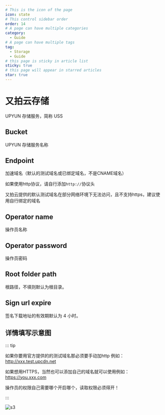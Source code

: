 ```yaml
---
# This is the icon of the page
icon: state
# This control sidebar order
order: 14
# A page can have multiple categories
category:
  - Guide
# A page can have multiple tags
tag:
  - Storage
  - Guide
# this page is sticky in article list
sticky: true
# this page will appear in starred articles
star: true
---
```


# 又拍云存储

UPYUN 存储服务，简称 USS

## Bucket

UPYUN 存储服务名称

## Endpoint

加速域名（默认的测试域名或已绑定域名，不是CNAME域名）

如果使用http协议，请自行添加`http://`协议头

又拍云提供的默认测试域名在部分网络环境下无法访问，且不支持https，建议使用自行绑定的域名


## Operator name

操作员名称

## Operator password

操作员密码

## Root folder path

根路径，不填则默认为根目录。

## Sign url expire

签名下载地址的有效期默认为 4 小时。




## 详情填写示意图

::: tip

如果你要用官方提供的的测试域名那必须要手动加http  例如： http://xxx.test.upcdn.net

如果想用HTTPS，当然也可以添加自己的域名就可以使用例如：https://you.xxx.com

操作员的权限自己需要哪个开启哪个，读取权限必须得开！

:::

![s3](/img/drivers/s3/up.png)
